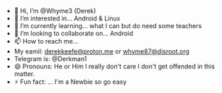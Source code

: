 - 👋 Hi, I’m @Whyme3 (Derek)
- 👀 I’m interested in... Android & Linux
- 🌱 I’m currently learning... what I can but do need some teachers
- 💞️ I’m looking to collaborate on... Android
- 📫 How to reach me...
- My eamil: derekkeefe@proton.me or whyme87@disroot.org
- Telegram is: @Derkman1
- 😄 Pronouns: He or Him I really don't care I don't get offended in this matter.
- ⚡ Fun fact: ... I'm a Newbie so go easy

<!---
Whyme3/Whyme3 is a ✨ special ✨ repository because its `README.md` (this file) appears on your GitHub profile.
You can click the Preview link to take a look at your changes.
--->
